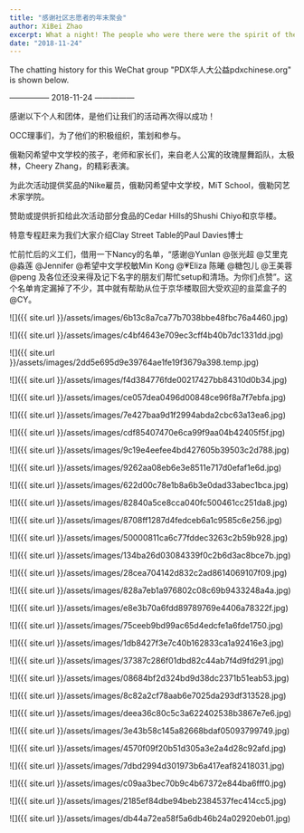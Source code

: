 ```yaml
---
title: "感谢社区志愿者的年末聚会"
author: XiBei Zhao
excerpt: What a night! The people who were there were the spirit of the community, with the beauty inside out. We all owe them who devoted their time and passion to the community. Thank you all, our volunteers, for all you have done!"
date: "2018-11-24"
---
```


The chatting history for this WeChat group "PDX华人大公益pdxchinese.org" is shown below.

—————  2018-11-24  —————

感谢以下个人和团体，是他们让我们的活动再次得以成功！

OCC理事们，为了他们的积极组织，策划和参与。

俄勒冈希望中文学校的孩子，老师和家长们，来自老人公寓的玫瑰屋舞蹈队，太极林，Cheery Zhang，的精彩表演。

为此次活动提供奖品的Nike雇员，俄勒冈希望中文学校，MiT School，俄勒冈艺术家学院。

赞助或提供折扣给此次活动部分食品的Cedar Hills的Shushi Chiyo和京华楼。

特意专程赶来为我们大家介绍Clay Street Table的Paul Davies博士

忙前忙后的义工们，借用一下Nancy的名单，“感谢@Yunlan  @张光超 @艾里克 @淼莲 @Jennifer @希望中文学校敏Min Kong  @💗Eliza 陈曦 @糖包儿 @王美蓉 @peng 及各位还没来得及记下名字的朋友们帮忙setup和清场。为你们点赞”。这个名单肯定漏掉了不少，其中就有帮助从位于京华楼取回大受欢迎的韭菜盒子的@CY。

![]({{ site.url }}/assets/images/6b13c8a7ca77b7038bbe48fbc76a4460.jpg)

![]({{ site.url }}/assets/images/c4bf4643e709ec3cff4b40b7dc1331dd.jpg)

![]({{ site.url }}/assets/images/2dd5e695d9e39764ae1fe19f3679a398.temp.jpg)

![]({{ site.url }}/assets/images/f4d384776fde00217427bb84310d0b34.jpg)

![]({{ site.url }}/assets/images/ce057dea0496d00848ce96f8a7f7ebfa.jpg)

![]({{ site.url }}/assets/images/7e427baa9d1f2994abda2cbc63a13ea6.jpg)

![]({{ site.url }}/assets/images/cdf85407470e6ca99f9aa04b42405f5f.jpg)

![]({{ site.url }}/assets/images/9c19e4eefee4bd427605b39503c2d788.jpg)

![]({{ site.url }}/assets/images/9262aa08eb6e3e8511e717d0efaf1e6d.jpg)

![]({{ site.url }}/assets/images/622d00c78e1b8a6b3e0dad33abec1bca.jpg)

![]({{ site.url }}/assets/images/82840a5ce8cca040fc500461cc251da8.jpg)

![]({{ site.url }}/assets/images/8708ff1287d4fedceb6a1c9585c6e256.jpg)

![]({{ site.url }}/assets/images/50000811ca6c77fddec3263c2b59b928.jpg)

![]({{ site.url }}/assets/images/134ba26d03084339f0c2b6d3ac8bce7b.jpg)

![]({{ site.url }}/assets/images/28cea704142d832c2ad8614069107f09.jpg)

![]({{ site.url }}/assets/images/828a7eb1a976802c08c69b9433248a4a.jpg)

![]({{ site.url }}/assets/images/e8e3b70a6fdd89789769e4406a78322f.jpg)

![]({{ site.url }}/assets/images/75ceeb9bd99ac65d4edcfe1a6fde1750.jpg)

![]({{ site.url }}/assets/images/1db8427f3e7c40b162833ca1a92416e3.jpg)

![]({{ site.url }}/assets/images/37387c286f01dbd82c44ab7f4d9fd291.jpg)

![]({{ site.url }}/assets/images/08684bf2d324bd9d38dc2371b51eab53.jpg)

![]({{ site.url }}/assets/images/8c82a2cf78aab6e7025da293df313528.jpg)

![]({{ site.url }}/assets/images/deea36c80c5c3a622402538b3867e7e6.jpg)

![]({{ site.url }}/assets/images/3e43b58c145a82668bdaf05093799749.jpg)

![]({{ site.url }}/assets/images/4570f09f20b51d305a3e2a4d28c92afd.jpg)

![]({{ site.url }}/assets/images/7dbd2994d301973b6a417eaf82418031.jpg)

![]({{ site.url }}/assets/images/c09aa3bec70b9c4b67372e844ba6fff0.jpg)

![]({{ site.url }}/assets/images/2185ef84dbe94beb2384537fec414cc5.jpg)

![]({{ site.url }}/assets/images/db44a72ea58f5a6db46b24a02920eb01.jpg)
